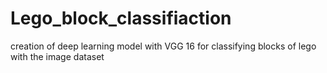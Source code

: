 # Lego_block_classifiaction
creation of deep learning model with VGG 16 for classifying blocks of lego  with the image dataset
